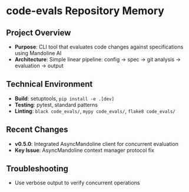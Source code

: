# code-evals Repository Memory

## Project Overview
- **Purpose**: CLI tool that evaluates code changes against specifications using Mandoline AI
- **Architecture**: Simple linear pipeline: config → spec → git analysis → evaluation → output

## Technical Environment
- **Build**: setuptools, `pip install -e .[dev]`
- **Testing**: pytest, standard patterns
- **Linting**: `black code_evals/`, `mypy code_evals/`, `flake8 code_evals/`

## Recent Changes
- **v0.5.0**: Integrated AsyncMandoline client for concurrent evaluation
- **Key Issue**: AsyncMandoline context manager protocol fix

## Troubleshooting
- Use verbose output to verify concurrent operations